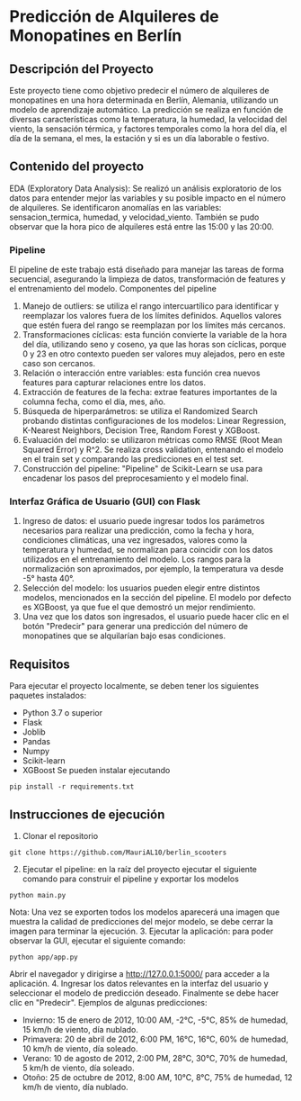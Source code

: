 # Predicción de Alquileres de Monopatines en Berlín

## Descripción del Proyecto
Este proyecto tiene como objetivo predecir el número de alquileres de monopatines en una hora determinada en Berlín, Alemania, utilizando un modelo de aprendizaje automático. La predicción se realiza en función de diversas características como la temperatura, la humedad, la velocidad del viento, la sensación térmica, y factores temporales como la hora del día, el día de la semana, el mes, la estación y si es un día laborable o festivo.

## Contenido del proyecto

EDA (Exploratory Data Analysis): Se realizó un análisis exploratorio de los datos para entender mejor las variables y su posible impacto en el número de alquileres. Se identificaron anomalías en las variables: sensacion_termica, humedad, y velocidad_viento. También se pudo observar que la hora pico de alquileres está entre las 15:00 y las 20:00.

### Pipeline
El pipeline de este trabajo está diseñado para manejar las tareas de forma secuencial, asegurando la limpieza de datos, transformación de features y el entrenamiento del modelo.
Componentes del pipeline
1. Manejo de outliers: se utiliza el rango intercuartílico para identificar y reemplazar los valores fuera de los límites definidos. Aquellos valores que estén fuera del rango se reemplazan por los límites más cercanos.
2. Transformaciones cíclicas: esta función convierte la variable de la hora del día, utilizando seno y coseno, ya que las horas son cíclicas, porque 0 y 23 en otro contexto pueden ser valores muy alejados, pero en este caso son cercanos.
3. Relación o interacción entre variables: esta función crea nuevos features para capturar relaciones entre los datos.
4. Extracción de features de la fecha: extrae features importantes de la columna fecha, como el día, mes, año.
5. Búsqueda de hiperparámetros: se utiliza el Randomized Search probando distintas configuraciones de los modelos: Linear Regression, K-Nearest Neighbors, Decision Tree, Random Forest y XGBoost.
6. Evaluación del modelo: se utilizaron métricas como RMSE (Root Mean Squared Error) y R^2. Se realiza cross validation, entenando el modelo en el train set y comparando las predicciones en el test set.
7. Construcción del pipeline: "Pipeline" de Scikit-Learn se usa para encadenar los pasos del preprocesamiento y el modelo final.

### Interfaz Gráfica de Usuario (GUI) con Flask
1. Ingreso de datos: el usuario puede ingresar todos los parámetros necesarios para realizar una predicción, como la fecha y hora, condiciones climáticas, una vez ingresados, valores como la temperatura y humedad, se normalizan para coincidir con los datos utilizados en el entrenamiento del modelo. Los rangos para la normalización son aproximados, por ejemplo, la temperatura va desde -5° hasta 40°.
2. Selección del modelo: los usuarios pueden elegir entre distintos modelos, mencionados en la sección del pipeline. El modelo por defecto es XGBoost, ya que fue el que demostró un mejor rendimiento.
3. Una vez que los datos son ingresados, el usuario puede hacer clic en el botón "Predecir" para generar una predicción del número de monopatines que se alquilarían bajo esas condiciones.

## Requisitos
Para ejecutar el proyecto localmente, se deben tener los siguientes paquetes instalados:
- Python 3.7 o superior
- Flask
- Joblib
- Pandas
- Numpy
- Scikit-learn
- XGBoost
Se pueden instalar ejecutando
```
pip install -r requirements.txt
```
## Instrucciones de ejecución
1. Clonar el repositorio
```
git clone https://github.com/MauriAL10/berlin_scooters
```
2. Ejecutar el pipeline: en la raíz del proyecto ejecutar el siguiente comando para construir el pipeline y exportar los modelos
```
python main.py
```
Nota: Una vez se exporten todos los modelos aparecerá una imagen que muestra la calidad de predicciones del mejor modelo, se debe cerrar la imagen para terminar la ejecución.
3. Ejecutar la aplicación: para poder observar la GUI, ejecutar el siguiente comando:
```
python app/app.py
```
Abrir el navegador y dirigirse a http://127.0.0.1:5000/ para acceder a la aplicación.
4. Ingresar los datos relevantes en la interfaz del usuario y seleccionar el modelo de predicción deseado. Finalmente se debe hacer clic en "Predecir".
Ejemplos de algunas predicciones:
- Invierno: 15 de enero de 2012, 10:00 AM, -2°C, -5°C, 85% de humedad, 15 km/h de viento, día nublado.
- Primavera: 20 de abril de 2012, 6:00 PM, 16°C, 16°C, 60% de humedad, 10 km/h de viento, día soleado.
- Verano: 10 de agosto de 2012, 2:00 PM, 28°C, 30°C, 70% de humedad, 5 km/h de viento, día soleado.
- Otoño: 25 de octubre de 2012, 8:00 AM, 10°C, 8°C, 75% de humedad, 12 km/h de viento, día nublado.
